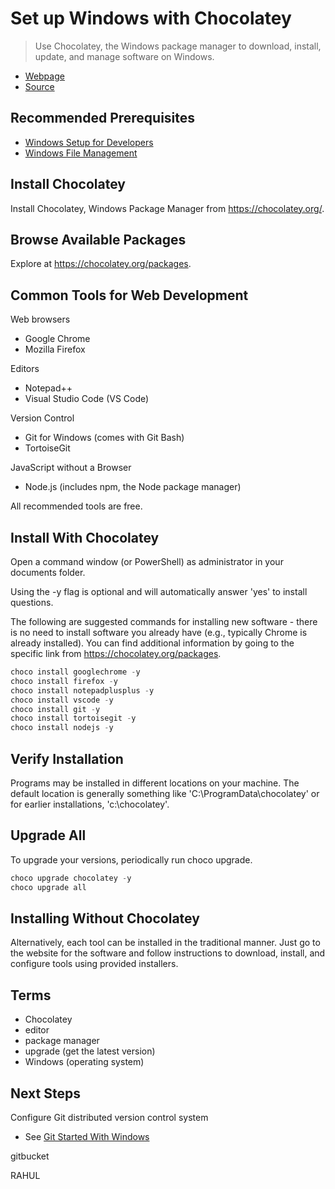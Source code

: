 # Set up Windows with Chocolatey

> Use Chocolatey, the Windows package manager to download, install, update, and manage software on Windows.

- [Webpage](https://denisecase.github.io/get-setup-with-chocolatey/)
- [Source](https://github.com/denisecase/get-setup-with-chocolatey)

## Recommended Prerequisites

- [Windows Setup for Developers](https://github.com/denisecase/windows-setup)
- [Windows File Management](https://github.com/denisecase/windows-file-management)

## Install Chocolatey

Install Chocolatey, Windows Package Manager from <https://chocolatey.org/>.

## Browse Available Packages

Explore at <https://chocolatey.org/packages>.

## Common Tools for Web Development

Web browsers

- Google Chrome
- Mozilla Firefox

Editors

- Notepad++
- Visual Studio Code (VS Code)

Version Control

- Git for Windows (comes with Git Bash)
- TortoiseGit

JavaScript without a Browser

- Node.js (includes npm, the Node package manager)

All recommended tools are free.

## Install With Chocolatey

Open a command window (or PowerShell) as administrator in your documents folder.

Using the -y flag is optional and will automatically answer 'yes' to install questions.

The following are suggested commands for installing new software - there is no need to install software you already have (e.g., typically Chrome is already installed). You can find additional information by going to the specific link from <https://chocolatey.org/packages>.

```Powershell
choco install googlechrome -y
choco install firefox -y
choco install notepadplusplus -y
choco install vscode -y
choco install git -y
choco install tortoisegit -y
choco install nodejs -y
```

## Verify Installation

Programs may be installed in different locations on your machine. 
The default location is generally something like 'C:\ProgramData\chocolatey' or for earlier installations, 'c:\chocolatey'.

## Upgrade All

To upgrade your versions, periodically run choco upgrade.

```Powershell
choco upgrade chocolatey -y
choco upgrade all
```

## Installing Without Chocolatey

Alternatively, each tool can be installed in the traditional manner. Just go to the website for the software and follow instructions to download, install, and configure tools using provided installers.

## Terms

- Chocolatey
- editor
- package manager
- upgrade (get the latest version)
- Windows (operating system)

## Next Steps

Configure Git distributed version control system

- See [Git Started With Windows](https://github.com/denisecase/git-started-windows)

gitbucket

RAHUL
